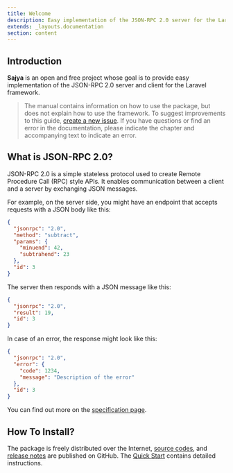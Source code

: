 ```yaml
---
title: Welcome
description: Easy implementation of the JSON-RPC 2.0 server for the Laravel framework.
extends: _layouts.documentation
section: content
---
```


## Introduction

**Sajya** is an open and free project whose goal is to provide easy implementation of the JSON-RPC 2.0 server and client for the Laravel framework.

> The manual contains information on how to use the package, but does not explain how to use the framework. To suggest improvements to this guide, [create a new issue](https://github.com/sajya/server/issues/new).
If you have questions or find an error in the documentation, please indicate the chapter and accompanying text to indicate an error.


## What is JSON-RPC 2.0?

JSON-RPC 2.0 is a simple stateless protocol used to create Remote Procedure Call (RPC) style APIs. It enables communication between a client and a server by exchanging JSON messages.

For example, on the server side, you might have an endpoint that accepts requests with a JSON body like this:

```json
{
  "jsonrpc": "2.0",
  "method": "subtract",
  "params": {
    "minuend": 42,
    "subtrahend": 23
  },
  "id": 3
}
```

The server then responds with a JSON message like this:

```json
{
  "jsonrpc": "2.0",
  "result": 19,
  "id": 3
}
```

In case of an error, the response might look like this:

```json
{
  "jsonrpc": "2.0",
  "error": {
    "code": 1234,
    "message": "Description of the error"
  },
  "id": 3
}
```

You can find out more on the [specification page](/docs/specification).


## How To Install?

The package is freely distributed over the Internet, [source codes](https://github.com/sajya/server), and [release notes](https://github.com/sajya/server/releases) are published on GitHub.
The [Quick Start](/docs/quickstart) contains detailed instructions.
